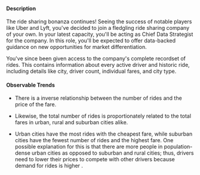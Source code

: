 #### Description
The ride sharing bonanza continues! Seeing the success of notable players like Uber and Lyft, you've decided to join a fledgling ride sharing company of your own. In your latest capacity, you'll be acting as Chief Data Strategist for the company. In this role, you'll be expected to offer data-backed guidance on new opportunities for market differentiation.

You've since been given access to the company's complete recordset of rides. This contains information about every active driver and historic ride, including details like city, driver count, individual fares, and city type.

#### Observable Trends

* There is a inverse relationship between the number of rides and the price of the fare. 

* Likewise, the total number of rides is proportionately related to the total fares in urban, rural and suburban cities alike.

* Urban cities have the most rides with the cheapest fare, while suburban cities have the fewest number of rides and the highest fare. One possible explanation for this is that there are more people in population-dense urban cities as opposed to suburban and rural cities; thus, drivers need to lower their prices to compete with other drivers because demand for rides is higher .
